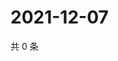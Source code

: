 # 2021-12-07

共 0 条

<!-- BEGIN WEIBO -->
<!-- 最后更新时间 Tue Dec 07 2021 23:20:10 GMT+0800 (China Standard Time) -->

<!-- END WEIBO -->

